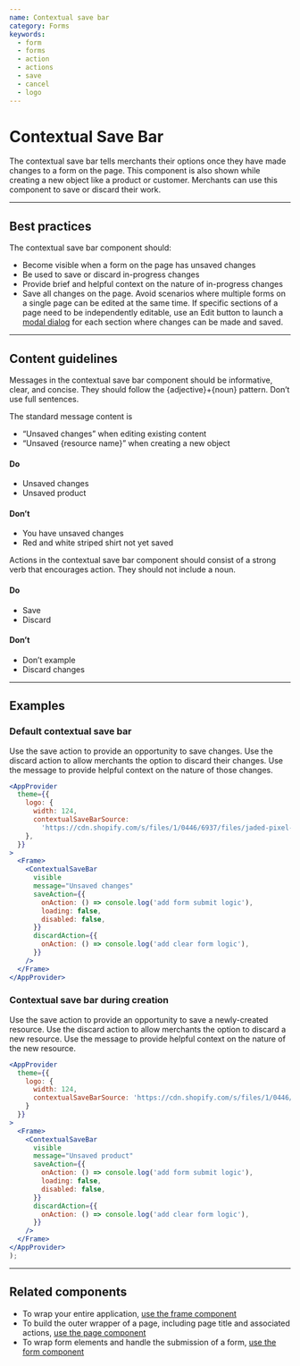 ```yaml
---
name: Contextual save bar
category: Forms
keywords:
  - form
  - forms
  - action
  - actions
  - save
  - cancel
  - logo
---
```


# Contextual Save Bar

The contextual save bar tells merchants their options once they have made changes to a form on the page. This component is also shown while creating a new object like a product or customer. Merchants can use this component to save or discard their work.

---

## Best practices

The contextual save bar component should:

- Become visible when a form on the page has unsaved changes
- Be used to save or discard in-progress changes
- Provide brief and helpful context on the nature of in-progress changes
- Save all changes on the page. Avoid scenarios where multiple forms on a single page can be edited at the same time. If specific sections of a page need to be independently editable, use an Edit button to launch a [modal dialog](/components/overlays/modal) for each section where changes can be made and saved.

---

## Content guidelines

Messages in the contextual save bar component should be informative, clear, and concise. They should follow the {adjective}+{noun} pattern. Don’t use full sentences.

The standard message content is

- “Unsaved changes” when editing existing content
- “Unsaved {resource name}” when creating a new object

<!-- usagelist -->

#### Do

- Unsaved changes
- Unsaved product

#### Don’t

- You have unsaved changes
- Red and white striped shirt not yet saved

<!-- end -->

Actions in the contextual save bar component should consist of a strong verb that encourages action. They should not include a noun.

<!-- usagelist -->

#### Do

- Save
- Discard

#### Don’t

- Don’t example
- Discard changes

<!-- end -->

---

## Examples

### Default contextual save bar

Use the save action to provide an opportunity to save changes. Use the discard action to allow merchants the option to discard their changes. Use the message to provide helpful context on the nature of those changes.

```jsx
<AppProvider
  theme={{
    logo: {
      width: 124,
      contextualSaveBarSource:
        'https://cdn.shopify.com/s/files/1/0446/6937/files/jaded-pixel-logo-gray.svg?6215648040070010999',
    },
  }}
>
  <Frame>
    <ContextualSaveBar
      visible
      message="Unsaved changes"
      saveAction={{
        onAction: () => console.log('add form submit logic'),
        loading: false,
        disabled: false,
      }}
      discardAction={{
        onAction: () => console.log('add clear form logic'),
      }}
    />
  </Frame>
</AppProvider>
```

### Contextual save bar during creation

Use the save action to provide an opportunity to save a newly-created resource. Use the discard action to allow merchants the option to discard a new resource. Use the message to provide helpful context on the nature of the new resource.

```jsx
<AppProvider
  theme={{
    logo: {
      width: 124,
      contextualSaveBarSource: 'https://cdn.shopify.com/s/files/1/0446/6937/files/jaded-pixel-logo-gray.svg?6215648040070010999',
    }
  }}
>
  <Frame>
    <ContextualSaveBar
      visible
      message="Unsaved product"
      saveAction={{
        onAction: () => console.log('add form submit logic'),
        loading: false,
        disabled: false,
      }}
      discardAction={{
        onAction: () => console.log('add clear form logic'),
      }}
    />
  </Frame>
</AppProvider>
);
```

---

## Related components

- To wrap your entire application, [use the frame component](/components/structure//frame)
- To build the outer wrapper of a page, including page title and associated actions, [use the page component](/components/structure/page)
- To wrap form elements and handle the submission of a form, [use the form component](/components/forms/form)
